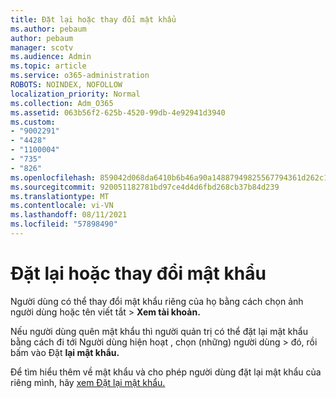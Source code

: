 ```yaml
---
title: Đặt lại hoặc thay đổi mật khẩu
ms.author: pebaum
author: pebaum
manager: scotv
ms.audience: Admin
ms.topic: article
ms.service: o365-administration
ROBOTS: NOINDEX, NOFOLLOW
localization_priority: Normal
ms.collection: Adm_O365
ms.assetid: 063b56f2-625b-4520-99db-4e92941d3940
ms.custom:
- "9002291"
- "4428"
- "1100004"
- "735"
- "826"
ms.openlocfilehash: 859042d068da6410b6b46a90a14887949825567794361d262c190149530d708b
ms.sourcegitcommit: 920051182781bd97ce4d4d6fbd268cb37b84d239
ms.translationtype: MT
ms.contentlocale: vi-VN
ms.lasthandoff: 08/11/2021
ms.locfileid: "57898490"
---
```

# <a name="reset-or-change-passwords"></a>Đặt lại hoặc thay đổi mật khẩu

Người dùng có thể thay đổi mật khẩu riêng của họ bằng cách chọn ảnh người dùng hoặc tên viết tắt > **Xem tài khoản.**
  
Nếu người dùng quên mật khẩu thì người quản trị có thể đặt lại mật khẩu bằng cách đi tới Người dùng hiện hoạt , chọn (những) người dùng  >  [](https://portal.office.com/adminportal/home#/users)đó, rồi bấm vào Đặt **lại mật khẩu.**
  
Để tìm hiểu thêm về mật khẩu và cho phép người dùng đặt lại mật khẩu của riêng mình, hãy [xem Đặt lại mật khẩu.](https://docs.microsoft.com/microsoft-365/admin/add-users/reset-passwords)
